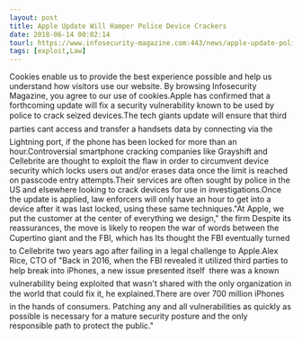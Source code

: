 ```yaml
---
layout: post
title: Apple Update Will Hamper Police Device Crackers
date: 2018-06-14 00:02:14
tourl: https://www.infosecurity-magazine.com:443/news/apple-update-police-cracking/
tags: [exploit,Law]
---
```

Cookies enable us to provide the best experience possible and help us understand how visitors use our website. By browsing Infosecurity Magazine, you agree to our use of cookies.Apple has confirmed that a forthcoming update will fix a security vulnerability known to be used by police to crack seized devices.The tech giants update will ensure that third parties cant access and transfer a handsets data by connecting via the Lightning port, if the phone has been locked for more than an hour.Controversial smartphone cracking companies like Grayshift and Cellebrite are thought to exploit the flaw in order to circumvent device security which locks users out and/or erases data once the limit is reached on passcode entry attempts.Their services are often sought by police in the US and elsewhere looking to crack devices for use in investigations.Once the update is applied, law enforcers will only have an hour to get into a device after it was last locked, using these same techniques."At Apple, we put the customer at the center of everything we design," the firm Despite its reassurances, the move is likely to reopen the war of words between the Cupertino giant and the FBI, which has Its thought the FBI eventually turned to Cellebrite two years ago after failing in a legal challenge to Apple.Alex Rice, CTO of "Back in 2016, when the FBI revealed it utilized third parties to help break into iPhones, a new issue presented itself  there was a known vulnerability being exploited that wasn't shared with the only organization in the world that could fix it, he explained.There are over 700 million iPhones in the hands of consumers. Patching any and all vulnerabilities as quickly as possible is necessary for a mature security posture and the only responsible path to protect the public."